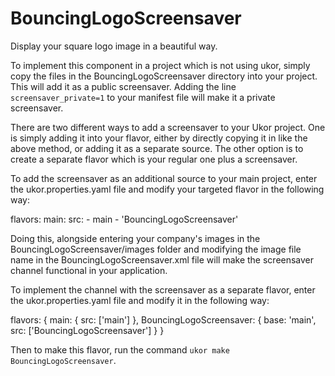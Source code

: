 # BouncingLogoScreensaver
Display your square logo image in a beautiful way. 

To implement this component in a project which is not using ukor, simply copy the files in the BouncingLogoScreensaver directory into your project. 
This will add it as a public screensaver. Adding the line `screensaver_private=1` to your manifest file will make it a private screensaver. 

There are two different ways to add a screensaver to your Ukor project. One is simply adding it into your flavor, either by directly copying it in like the above method, or adding it as a separate source. The other option is to create a separate flavor which is your regular one plus a screensaver. 

To add the screensaver as an additional source to your main project, enter the ukor.properties.yaml file and modify your targeted 
flavor in the following way:

flavors:
  main:
    src:
      - main
      - 'BouncingLogoScreensaver'

Doing this, alongside entering your company's images in the 
BouncingLogoScreensaver/images folder and modifying the image file 
name in the BouncingLogoScreensaver.xml file will make the 
screensaver channel functional in your application.

To implement the channel with the screensaver as a separate flavor, enter the ukor.properties.yaml file and modify it in the following way:

flavors: {
  main: {
    src: ['main']
  },
  BouncingLogoScreensaver: {
    base: 'main',
    src: ['BouncingLogoScreensaver']
  }
}

Then to make this flavor, run the command `ukor make BouncingLogoScreensaver`.